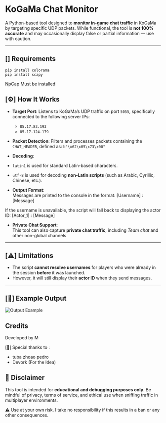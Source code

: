 # KoGaMa Chat Monitor

A Python-based tool designed to **monitor in-game chat traffic** in KoGaMa by targeting specific UDP packets. While functional, the tool is **not 100% accurate** and may occasionally display false or partial information — use with caution.

---

## [] Requirements

```
pip install colorama
pip install scapy
```

[NpCap](https://npcap.com/) Must be installed

## [⚙️] How It Works

- **Target Port**: Listens to KoGaMa’s UDP traffic on port `5055`, specifically connected to the following server IPs:
  - `85.17.83.193`
  - `85.17.124.179`

- **Packet Detection**: Filters and processes packets containing the `CHAT_HEADER`, defined as:
``b"\x62\x05\x73\x00"``

- **Decoding**:
- `latin1` is used for standard Latin-based characters.
- `utf-8` is used for decoding **non-Latin scripts** (such as Arabic, Cyrillic, Chinese, etc.).

- **Output Format**:  
Messages are printed to the console in the format:
[Username] : [Message]


If the username is unavailable, the script will fall back to displaying the actor ID:
[Actor_1] : [Message]

- **Private Chat Support**:  
This tool can also capture **private chat traffic**, including *Team chat* and other non-global channels.

---

## [⚠️] Limitations

- The script **cannot resolve usernames** for players who were already in the session **before** it was launched.
- However, it will still display their **actor ID** when they send messages.

---

## [💬] Example Output

![Output Example](https://cdn.discordapp.com/attachments/1264627993477906584/1396865876325826610/image.png?ex=687fa439&is=687e52b9&hm=4b9c239add3ec4257cd64c4e3a270d0727a12945c4d552ab31f834a421cb59a1&)

## Credits

Developed by M

[🤝] Special thanks to :

- tuba zhoao pedro
- Devork (For the Idea)

## 🚨 Disclaimer

This tool is intended for **educational and debugging purposes only**. Be mindful of privacy, terms of service, and ethical use when sniffing traffic in multiplayer environments. <br>

⚠️ Use at your own risk. I take no responsibility if this results in a ban or any other consequences.
